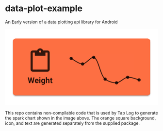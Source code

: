 # data-plot-example
An Early version of a data plotting api library for Android

![Screenshot](art/widget_chart_preview.png)

This repo contains non-compilable code that is used by Tap Log to generate the spark chart shown in the image above. The orange square background, icon, and text are generated separately from the supplied package.